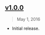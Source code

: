 ## [v1.0.0]
> May 1, 2016

- Initial release.

[v1.0.0]: https://github.com/jonasantonelli/jsdom-global-jquery/tree/v1.0.0
